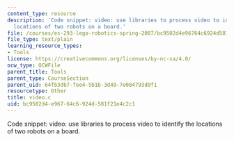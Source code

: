 ```yaml
---
content_type: resource
description: 'Code snippet: video: use libraries to process video to identify the
  locations of two robots on a board.'
file: /courses/es-293-lego-robotics-spring-2007/bc9502d4e96764c6924d581f21e4c2c1_video.c
file_type: text/plain
learning_resource_types:
- Tools
license: https://creativecommons.org/licenses/by-nc-sa/4.0/
ocw_type: OCWFile
parent_title: Tools
parent_type: CourseSection
parent_uid: 64fb3db7-fee4-5b1b-3d49-7e084793d0f1
resourcetype: Other
title: video.c
uid: bc9502d4-e967-64c6-924d-581f21e4c2c1
---
```

Code snippet: video: use libraries to process video to identify the locations of two robots on a board.